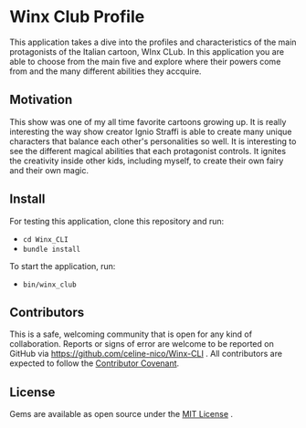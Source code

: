 # Winx Club Profile
This application takes a dive into the profiles and characteristics of the main protagonists of the Italian cartoon, WInx CLub. In this application you are able to choose from the main five and explore where their powers come from and the many different abilities they accquire. 

## Motivation
This show was one of my all time favorite cartoons growing up. It is really interesting the way show creator Ignio Straffi is able to create many unique characters that balance each other's personalities so well. It is interesting to see the different magical abilities that each protagonist controls. It ignites the creativity inside other kids, including myself, to create their own fairy and their own magic. 

## Install 
For testing this application, clone this repository and run: 
- `cd Winx_CLI`
- `bundle install`

To start the application, run:
- `bin/winx_club`

## Contributors 
This is a safe, welcoming community that is open for any kind of collaboration. Reports or signs of error are welcome to be reported on GitHub via https://github.com/celine-nico/Winx-CLI . All contributors are expected to follow the [Contributor Covenant](https://www.contributor-covenant.org/). 

## License 
Gems are available as open source under the [MIT License](http://www.opensource.org/licenses/mit-license) . 